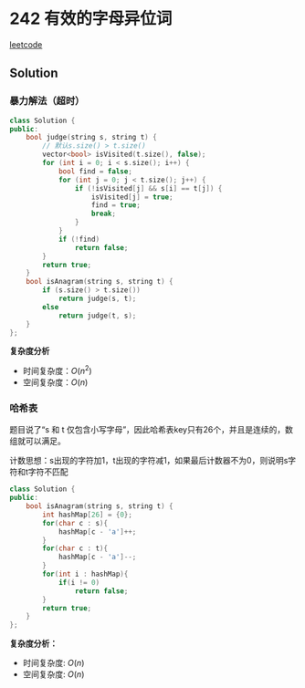 # 242 有效的字母异位词

[leetcode](https://leetcode.cn/problems/valid-anagram/description/)

## Solution

### 暴力解法（超时）

```C++
class Solution {
public:
    bool judge(string s, string t) {
        // 默认s.size() > t.size()
        vector<bool> isVisited(t.size(), false);
        for (int i = 0; i < s.size(); i++) {
            bool find = false;
            for (int j = 0; j < t.size(); j++) {
                if (!isVisited[j] && s[i] == t[j]) {
                    isVisited[j] = true;
                    find = true;
                    break;
                }
            }
            if (!find)
                return false;
        }
        return true;
    }
    bool isAnagram(string s, string t) {
        if (s.size() > t.size())
            return judge(s, t);
        else
            return judge(t, s);
    }
};
```

**复杂度分析**

- 时间复杂度：$O(n^2)$
- 空间复杂度：$O(n)$

### 哈希表

题目说了“s 和 t 仅包含小写字母”，因此哈希表key只有26个，并且是连续的，数组就可以满足。

计数思想：s出现的字符加1，t出现的字符减1，如果最后计数器不为0，则说明s字符和t字符不匹配

```C++
class Solution {
public:
    bool isAnagram(string s, string t) {
        int hashMap[26] = {0};
        for(char c : s){
            hashMap[c - 'a']++;
        }
        for(char c : t){
            hashMap[c - 'a']--;
        }
        for(int i : hashMap){
            if(i != 0)
                return false;
        }
        return true;
    }
};
```

**复杂度分析：**

- 时间复杂度: $O(n)$
- 空间复杂度: $O(n)$